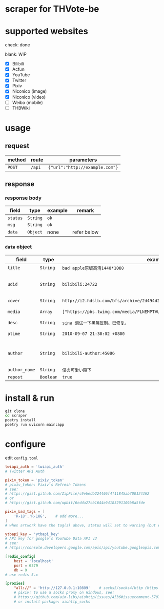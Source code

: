 # scraper for THVote-be

# supported websites

check: done

blank: WIP

- [x] Bilibili
- [x] Acfun
- [x] YouTube
- [x] Twitter
- [x] Pixiv
- [x] Niconico (image)
- [x] Niconico (video)
- [ ] Weibo (mobile)
- [ ] THBWiki

# usage

## request

|method|route|parameters|
|-|-|-|
|`POST`|`/api`|`{"url":"http://example.com"}`|

## response

### response body

|field|type|example|remark|
|-|-|-|-|
|`status`|`String`|`ok`|
|`msg`|`String`|`ok`|
|`data`|`Object`| none |refer below

### `data` object

|field|type|example|remark|
|-|-|-|-|
|`title`|`String`|`bad apple原版高清1440*1080`|
|`udid`|`String`|`bilibili:24722`|unique identifier of artwork. format: `site:artwork_id`|
|`cover`|`String`|`http://i2.hdslb.com/bfs/archive/2d494d24828b82410dcb8c3f320027de86e9141a.jpg`| not have: `acfun`|
|`media`|`Array`|`["https://pbs.twimg.com/media/FLNEMPTVUAEAu7K.jpg"]`|list of content url(s)
|`desc`|`String`|`sina 测试一下黑屏压制。已修复。`|
|`ptime`|`String`|`2010-09-07 21:30:02 +0800`|unified as `CST` (`Asia/Shanghai`)|
|`author`|`String`|`bilibili-author:45086`|unique identifier of author. format: `site-author:user_id`|
|`author_name`|`String`|`僕の可愛い殿下`|
|`repost`|`Boolean`|`true`|

# install & run

```cmd
git clone
cd scraper
poetry install
poetry run uvicorn main:app
```

# configure

edit `config.toml`

```toml
twiapi_auth = 'twiapi_auth'
# Twitter API Auth

pixiv_token = 'pixiv_token'
# pixiv_token: Pixiv's Refresh Tokens
# see:
# https://gist.github.com/ZipFile/c9ebedb224406f4f11845ab700124362
# or
# https://gist.github.com/upbit/6edda27cb1644e94183291109b8a5fde

pixiv_bad_tags = [
    'R-18','R-18G',    # add more...
]
# when artwork have the tag(s) above, status will set to warning (but data will provide normally)

ytbapi_key = 'ytbapi_key'
# API key for google's YouTube Data API v3
# see:
# https://console.developers.google.com/apis/api/youtube.googleapis.com

[redis_config]
    host = 'localhost'
    port = 6379
    db = 0
# use redis 5.x

[proxies]
    "all://" = 'http://127.0.0.1:10809'    # socks5/socks4/http (https not supported)
    # pixiv: to use a socks proxy on Windows, see:
    # https://github.com/aio-libs/aiohttp/issues/4536#issuecomment-579740877
    # or install package: aiohttp_socks
```
